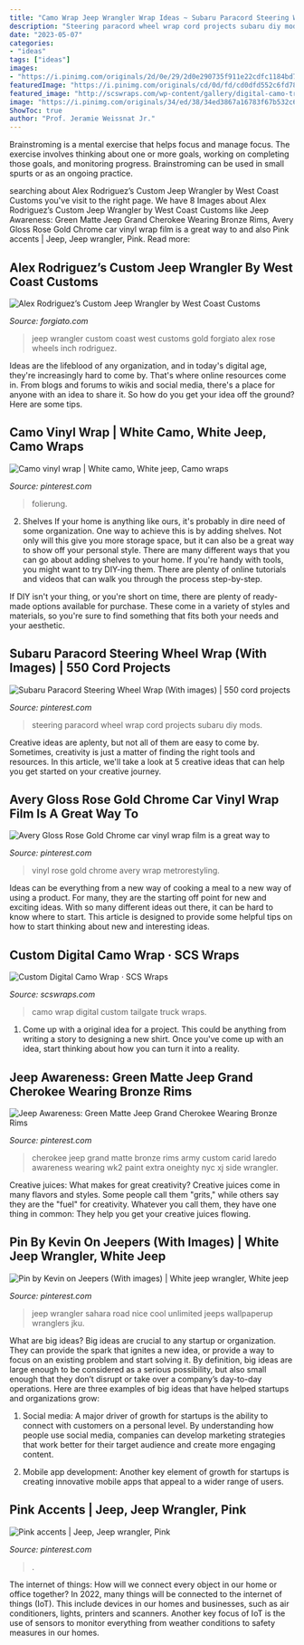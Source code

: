 ```yaml
---
title: "Camo Wrap Jeep Wrangler Wrap Ideas ~ Subaru Paracord Steering Wheel Wrap (with Images)"
description: "Steering paracord wheel wrap cord projects subaru diy mods"
date: "2023-05-07"
categories:
- "ideas"
tags: ["ideas"]
images:
- "https://i.pinimg.com/originals/2d/0e/29/2d0e290735f911e22cdfc1184bd73cc4.jpg"
featuredImage: "https://i.pinimg.com/originals/cd/0d/fd/cd0dfd552c6fd788a2ae4bc3e85c92a7.jpg"
featured_image: "http://scswraps.com/wp-content/gallery/digital-camo-truck-wrap/digital-camo-wrap_dakota-4x4_tailgate.jpg"
image: "https://i.pinimg.com/originals/34/ed/38/34ed3867a16783f67b532c616fdec8fa.jpg"
ShowToc: true
author: "Prof. Jeramie Weissnat Jr."
---
```



Brainstroming is a mental exercise that helps focus and manage focus. The exercise involves thinking about one or more goals, working on completing those goals, and monitoring progress. Brainstroming can be used in small spurts or as an ongoing practice.

	

		
searching about Alex Rodriguez’s Custom Jeep Wrangler by West Coast Customs you've visit to the right page. We have 8 Images about Alex Rodriguez’s Custom Jeep Wrangler by West Coast Customs like Jeep Awareness: Green Matte Jeep Grand Cherokee Wearing Bronze Rims, Avery Gloss Rose Gold Chrome car vinyl wrap film is a great way to and also Pink accents | Jeep, Jeep wrangler, Pink. Read more:
		
    
## Alex Rodriguez’s Custom Jeep Wrangler By West Coast Customs

<img loading=lazy src="https://forgiato.com/wp-content/uploads/2018/09/IMG_4812.jpg" onerror="this.onerror=null;this.src='https://tse3.mm.bing.net/th?id=OIP.0Y9-2u5vfa0mRii-gfRPLAHaE8&amp;pid=15.1';" alt="Alex Rodriguez’s Custom Jeep Wrangler by West Coast Customs">

_Source: forgiato.com_

>jeep wrangler custom coast west customs gold forgiato alex rose wheels inch rodriguez. 

	

Ideas are the lifeblood of any organization, and in today's digital age, they're increasingly hard to come by. That's where online resources come in. From blogs and forums to wikis and social media, there's a place for anyone with an idea to share it. So how do you get your idea off the ground? Here are some tips.

    
## Camo Vinyl Wrap | White Camo, White Jeep, Camo Wraps

<img loading=lazy src="https://i.pinimg.com/originals/cd/0d/fd/cd0dfd552c6fd788a2ae4bc3e85c92a7.jpg" onerror="this.onerror=null;this.src='https://tse1.mm.bing.net/th?id=OIP.7wV6Qpg5l5Fo5HUf5kLSEgHaEI&amp;pid=15.1';" alt="Camo vinyl wrap | White camo, White jeep, Camo wraps">

_Source: pinterest.com_

>folierung. 

	

2. Shelves
If your home is anything like ours, it's probably in dire need of some organization. One way to achieve this is by adding shelves. Not only will this give you more storage space, but it can also be a great way to show off your personal style.
There are many different ways that you can go about adding shelves to your home. If you're handy with tools, you might want to try DIY-ing them. There are plenty of online tutorials and videos that can walk you through the process step-by-step.

If DIY isn't your thing, or you're short on time, there are plenty of ready-made options available for purchase. These come in a variety of styles and materials, so you're sure to find something that fits both your needs and your aesthetic.

    
## Subaru Paracord Steering Wheel Wrap (With Images) | 550 Cord Projects

<img loading=lazy src="https://i.pinimg.com/originals/de/d0/87/ded0871f38be9f4fef3e1932c28b990c.jpg" onerror="this.onerror=null;this.src='https://tse4.mm.bing.net/th?id=OIP.fL1m6mE2znM4gnlLRWEEwwHaHa&amp;pid=15.1';" alt="Subaru Paracord Steering Wheel Wrap (With images) | 550 cord projects">

_Source: pinterest.com_

>steering paracord wheel wrap cord projects subaru diy mods. 

	

Creative ideas are aplenty, but not all of them are easy to come by. Sometimes, creativity is just a matter of finding the right tools and resources. In this article, we'll take a look at 5 creative ideas that can help you get started on your creative journey.

    
## Avery Gloss Rose Gold Chrome Car Vinyl Wrap Film Is A Great Way To

<img loading=lazy src="https://i.pinimg.com/originals/08/33/c2/0833c24e937e89ac4fbd7b2e86e72424.jpg" onerror="this.onerror=null;this.src='https://tse4.mm.bing.net/th?id=OIP._5I4L5-uqDZKrpiGBh1GPgAAAA&amp;pid=15.1';" alt="Avery Gloss Rose Gold Chrome car vinyl wrap film is a great way to">

_Source: pinterest.com_

>vinyl rose gold chrome avery wrap metrorestyling. 

	

Ideas can be everything from a new way of cooking a meal to a new way of using a product. For many, they are the starting off point for new and exciting ideas. With so many different ideas out there, it can be hard to know where to start. This article is designed to provide some helpful tips on how to start thinking about new and interesting ideas.

    
## Custom Digital Camo Wrap · SCS Wraps

<img loading=lazy src="http://scswraps.com/wp-content/gallery/digital-camo-truck-wrap/digital-camo-wrap_dakota-4x4_tailgate.jpg" onerror="this.onerror=null;this.src='https://tse3.mm.bing.net/th?id=OIP.gwkQT5yU0D1ML5oAv_LUfgHaE8&amp;pid=15.1';" alt="Custom Digital Camo Wrap · SCS Wraps">

_Source: scswraps.com_

>camo wrap digital custom tailgate truck wraps. 

	

1. Come up with a original idea for a project. This could be anything from writing a story to designing a new shirt. Once you've come up with an idea, start thinking about how you can turn it into a reality. 

    
## Jeep Awareness: Green Matte Jeep Grand Cherokee Wearing Bronze Rims

<img loading=lazy src="https://i.pinimg.com/originals/2d/0e/29/2d0e290735f911e22cdfc1184bd73cc4.jpg" onerror="this.onerror=null;this.src='https://tse3.mm.bing.net/th?id=OIP._QxTLU8jUN2CT5lwbgnrqgHaFj&amp;pid=15.1';" alt="Jeep Awareness: Green Matte Jeep Grand Cherokee Wearing Bronze Rims">

_Source: pinterest.com_

>cherokee jeep grand matte bronze rims army custom carid laredo awareness wearing wk2 paint extra oneighty nyc xj side wrangler. 

	

Creative juices: What makes for great creativity?
Creative juices come in many flavors and styles. Some people call them "grits," while others say they are the "fuel" for creativity. Whatever you call them, they have one thing in common: They help you get your creative juices flowing.

    
## Pin By Kevin On Jeepers (With Images) | White Jeep Wrangler, White Jeep

<img loading=lazy src="https://i.pinimg.com/originals/34/ed/38/34ed3867a16783f67b532c616fdec8fa.jpg" onerror="this.onerror=null;this.src='https://tse2.mm.bing.net/th?id=OIP.tVFw3_gAgdzFmT7kUidp_QHaFP&amp;pid=15.1';" alt="Pin by Kevin on Jeepers (With images) | White jeep wrangler, White jeep">

_Source: pinterest.com_

>jeep wrangler sahara road nice cool unlimited jeeps wallpaperup wranglers jku. 

	

What are big ideas?
Big ideas are crucial to any startup or organization. They can provide the spark that ignites a new idea, or provide a way to focus on an existing problem and start solving it. By definition, big ideas are large enough to be considered as a serious possibility, but also small enough that they don’t disrupt or take over a company’s day-to-day operations. Here are three examples of big ideas that have helped startups and organizations grow:
1. Social media: A major driver of growth for startups is the ability to connect with customers on a personal level. By understanding how people use social media, companies can develop marketing strategies that work better for their target audience and create more engaging content.

2. Mobile app development: Another key element of growth for startups is creating innovative mobile apps that appeal to a wider range of users.

    
## Pink Accents | Jeep, Jeep Wrangler, Pink

<img loading=lazy src="https://i.pinimg.com/originals/79/71/c4/7971c4370275a3d9b6942807f048f873.jpg" onerror="this.onerror=null;this.src='https://tse3.mm.bing.net/th?id=OIP.E-Qsz4KcT5yq0f733La2ygHaJ4&amp;pid=15.1';" alt="Pink accents | Jeep, Jeep wrangler, Pink">

_Source: pinterest.com_

>. 

	

The internet of things: How will we connect every object in our home or office together?
In 2022, many things will be connected to the internet of things (IoT). This include devices in our homes and businesses, such as air conditioners, lights, printers and scanners. Another key focus of IoT is the use of sensors to monitor everything from weather conditions to safety measures in our homes.

